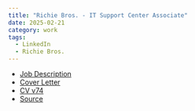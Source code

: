 ```yaml
---
title: "Richie Bros. - IT Support Center Associate"
date: 2025-02-21
category: work
tags: 
  - LinkedIn
  - Richie Bros.
---
```


* [Job Description](/desc/2025-02-21-Richie-Bros-desc.html)
* [Cover Letter](/cover/2025-02-21-Richie-Bros-cover.html)
* [CV v74](/assets/Nadim-CV_v74.docx)
* [Source](https://www.linkedin.com/jobs/view/4148707961/?trackingId=5oWrzclgQNeUsh1cTNkw2g%3D%3D&refId=EFpTrGtuQeW9UoodgojTNw%3D%3D&midToken=AQHIkYNwXunuAA&midSig=1bgo19q6rjpbE1&trk=eml-jobs_jymbii_digest-job_card-0-jobcard_body&trkEmail=eml-jobs_jymbii_digest-job_card-0-jobcard_body-null-65zwb~m7574eaq~m0-null-null&eid=65zwb-m7574eaq-m0&otpToken=MTMwNTFkZTUxNTJhYzBjZGJlMmYwMmU5NGYxYmUxYjc4Y2M2ZDk0NzlkYWU4NTZhNzVjNzAyNjY0YzUzNWZmYmZjODdhY2I1MWFjN2JlODM0Y2YwMWY0NWU0MDgwMGQwNTQxNmRjMGYxN2Q2Mjg2NWU3LDEsMQ%3D%3D)

